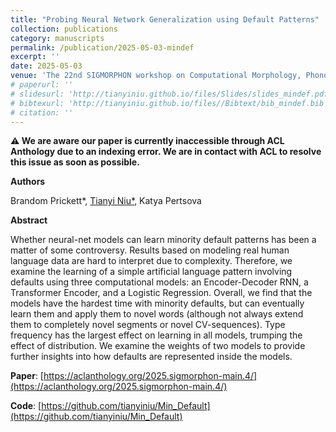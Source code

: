 ```yaml
---
title: "Probing Neural Network Generalization using Default Patterns"
collection: publications
category: manuscripts
permalink: /publication/2025-05-03-mindef
excerpt: ''
date: 2025-05-03
venue: 'The 22nd SIGMORPHON workshop on Computational Morphology, Phonology, and Phonetics'
# paperurl: ''
# slidesurl: 'http://tianyiniu.github.io/files/Slides/slides_mindef.pdf'
# bibtexurl: 'http://tianyiniu.github.io/files//Bibtext/bib_mindef.bib'
# citation: ''
---
```


**⚠️ We are aware our paper is currently inaccessible through ACL Anthology due to an indexing error. We are in contact with ACL to resolve this issue as soon as possible.**

**Authors**

Brandom Prickett\*, <u>Tianyi Niu*</u>, Katya Pertsova

**Abstract**

Whether neural-net models can learn minority default patterns has been a matter of some controversy. Results based on modeling real human language data are hard to interpret due to complexity. Therefore, we examine the learning of a simple artificial language pattern involving defaults using three computational models: an Encoder-Decoder RNN, a Transformer Encoder, and a Logistic Regression. Overall, we find that the models have the hardest time with minority defaults, but can eventually learn them and apply them to novel words (although not always extend them to completely novel segments or novel CV-sequences). Type frequency has the largest effect on learning in all models, trumping the effect of distribution. We examine the weights of two models to provide further insights into how defaults are represented inside the models.

**Paper**: [https://aclanthology.org/2025.sigmorphon-main.4/](https://aclanthology.org/2025.sigmorphon-main.4/)

**Code**: [https://github.com/tianyiniu/Min_Default](https://github.com/tianyiniu/Min_Default)